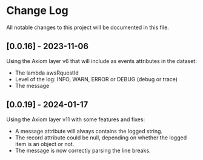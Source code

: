 # Change Log
All notable changes to this project will be documented in this file.

## [0.0.16] - 2023-11-06

Using the Axiom layer v6 that will include as events attributes in the dataset:
- The lambda awsRquestId
- Level of the log: INFO, WARN, ERROR or DEBUG (debug or trace)
- The message

## [0.0.19] - 2024-01-17

Using the Axiom layer v11 with some features and fixes:
- A message attribute will always contains the logged string.
- The record attribute could be null, depending on whether the logged item is an object or not.
- The message is now correctly parsing the line breaks.